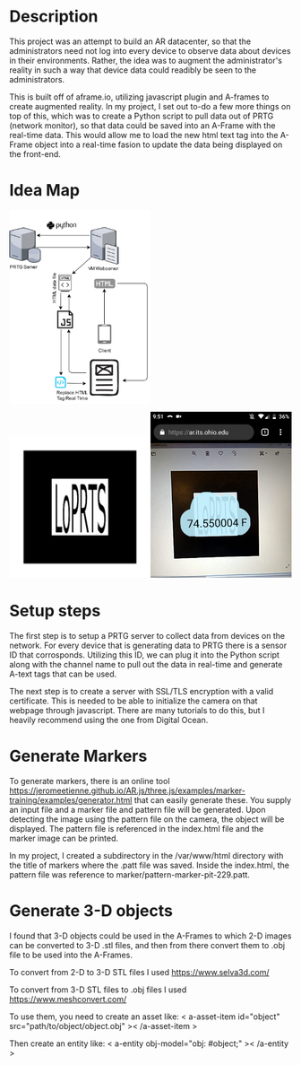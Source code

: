 # Description
This project was an attempt to build an AR datacenter, so that the administrators need not log into every device to observe data about devices in their environments. Rather, the idea was to augment the administrator's reality in such a way that device data could readibly be seen to the administrators.

This is built off of aframe.io, utilizing javascript plugin and A-frames to create augmented reality. In my project, I set out to-do a few more things on top of this, which was to create a Python script to pull data out of PRTG (network monitor), so that data could be saved into an A-Frame <a-text> with the real-time data. This would allow me to load the new html text tag into the A-Frame object into a real-time fasion to update the data being displayed on the front-end.

# Idea Map
<img src="https://github.com/cj667113/AR_Datacenter/blob/master/Photos/AR_Setup.jpg" height="60%" width="50%" align="center">

<img src="https://github.com/cj667113/AR_Datacenter/blob/master/Photos/marker-LoPRTS.png" height="35%" width="50%"><img src="https://github.com/cj667113/AR_Datacenter/blob/master/Photos/AR_LoPRTS.png" height="35%" width="50%">

# Setup steps
The first step is to setup a PRTG server to collect data from devices on the network. For every device that is generating data to PRTG there is a sensor ID that corrosponds. Utilizing this ID, we can plug it into the Python script along with the channel name to pull out the data in real-time and generate A-text tags that can be used.

The next step is to create a server with SSL/TLS encryption with a valid certificate. This is needed to be able to initialize the camera on that webpage through javascript. There are many tutorials to do this, but I heavily recommend using the one from Digital Ocean.

# Generate Markers
To generate markers, there is an online tool https://jeromeetienne.github.io/AR.js/three.js/examples/marker-training/examples/generator.html that can easily generate these. You supply an input file and a marker file and pattern file will be generated. Upon detecting the image using the pattern file on the camera, the object will be displayed. The pattern file is referenced in the index.html file and the marker image can be printed.

In my project, I created a subdirectory in the /var/www/html directory with the title of markers where the .patt file was saved. Inside the index.html, the pattern file was reference to marker/pattern-marker-pit-229.patt.

# Generate 3-D objects
I found that 3-D objects could be used in the A-Frames to which 2-D images can be converted to 3-D .stl files, and then from there convert them to .obj file to be used into the A-Frames.

To convert from 2-D to 3-D STL files I used https://www.selva3d.com/

To convert from 3-D STL files to .obj files I used https://www.meshconvert.com/

To use them, you need to create an asset like: < a-asset-item id="object" src="path/to/object/object.obj" >< /a-asset-item >

Then create an entity like: < a-entity obj-model="obj: #object;" >< /a-entity >

